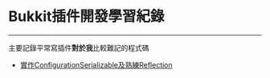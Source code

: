 # Bukkit插件開發學習紀錄
***
主要記錄平常寫插件**對於我**比較難記的程式碼  

* [實作ConfigurationSerializable及熟練Reflection](https://github.com/class70636/Plugin-Development-Learning-Record/blob/master/ConfigurationSerializable%20and%20Reflection)
